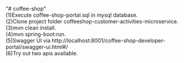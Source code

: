"# coffee-shop" </br>
(1)Execute coffee-shop-portal.sql in mysql database.</br>
(2)Clone project folder coffeeshop-customer-activities-microservice.</br>
(3)mvn clean install.</br>
(4)mvn spring-boot:run.</br>
(5)Swagger UI via http://localhost:8001/coffee-shop-developer-portal/swagger-ui.html#/  </br>
(6)Try out two apis available.</br>
